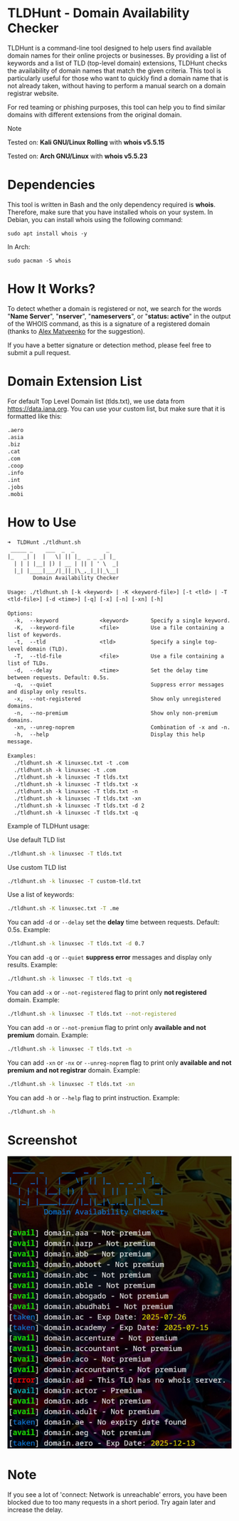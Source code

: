 # TLDHunt - Domain Availability Checker
TLDHunt is a command-line tool designed to help users find available domain names for their online projects or businesses. By providing a list of keywords and a list of TLD (top-level domain) extensions, TLDHunt checks the availability of domain names that match the given criteria. This tool is particularly useful for those who want to quickly find a domain name that is not already taken, without having to perform a manual search on a domain registrar website.

For red teaming or phishing purposes, this tool can help you to find similar domains with different extensions from the original domain.

> [!NOTE]  
> Tested on: **Kali GNU/Linux Rolling** with **whois v5.5.15**
>
> Tested on: **Arch GNU/Linux** with **whois v5.5.23**

# Dependencies
This tool is written in Bash and the only dependency required is **whois**. Therefore, make sure that you have installed whois on your system. In Debian, you can install whois using the following command:
```
sudo apt install whois -y
```
In Arch:
```
sudo pacman -S whois
```

# How It Works?
To detect whether a domain is registered or not, we search for the words "**Name Server**", "**nserver**", "**nameservers**", or "**status: active**" in the output of the WHOIS command, as this is a signature of a registered domain (thanks to [Alex Matveenko](https://github.com/Alex-Matveenko) for the suggestion). 

If you have a better signature or detection method, please feel free to submit a pull request.

# Domain Extension List
For default Top Level Domain list (tlds.txt), we use data from https://data.iana.org.
You can use your custom list, but make sure that it is formatted like this:
```
.aero
.asia
.biz
.cat
.com
.coop
.info
.int
.jobs
.mobi
```

# How to Use
```
➜  TLDHunt ./tldhunt.sh
 _____ _    ___  _  _          _   
|_   _| |  |   \| || |_  _ _ _| |_ 
  | | | |__| |) | __ | || | ' \  _|
  |_| |____|___/|_||_|\_,_|_||_\__|
        Domain Availability Checker

Usage: ./tldhunt.sh [-k <keyword> | -K <keyword-file>] [-t <tld> | -T <tld-file>] [-d <time>] [-q] [-x] [-n] [-xn] [-h]

Options:
  -k,  --keyword             <keyword>       Specify a single keyword.
  -K,  --keyword-file        <file>          Use a file containing a list of keywords.
  -t,  --tld                 <tld>           Specify a single top-level domain (TLD).
  -T,  --tld-file            <file>          Use a file containing a list of TLDs.
  -d,  --delay               <time>          Set the delay time between requests. Default: 0.5s.
  -q,  --quiet                               Suppress error messages and display only results.
  -x,  --not-registered                      Show only unregistered domains.
  -n,  --no-premium                          Show only non-premium domains.
  -xn, --unreg-noprem                        Combination of -x and -n.
  -h,  --help                                Display this help message.

Examples:
  ./tldhunt.sh -K linuxsec.txt -t .com
  ./tldhunt.sh -k linuxsec -t .com
  ./tldhunt.sh -k linuxsec -T tlds.txt
  ./tldhunt.sh -k linuxsec -T tlds.txt -x
  ./tldhunt.sh -k linuxsec -T tlds.txt -n
  ./tldhunt.sh -k linuxsec -T tlds.txt -xn
  ./tldhunt.sh -k linuxsec -T tlds.txt -d 2
  ./tldhunt.sh -k linuxsec -T tlds.txt -q
```
Example of TLDHunt usage:

Use default TLD list
```bash
./tldhunt.sh -k linuxsec -T tlds.txt
```
Use custom TLD list
```bash
./tldhunt.sh -k linuxsec -T custom-tld.txt
```
Use a list of keywords:
```bash
./tldhunt.sh -K linuxsec.txt -T .me
```
You can add `-d` or `--delay` set the **delay** time between requests. Default: 0.5s. Example:
```bash
./tldhunt.sh -k linuxsec -T tlds.txt -d 0.7
```
You can add `-q` or `--quiet` **suppress error** messages and display only results. Example:
```bash
./tldhunt.sh -k linuxsec -T tlds.txt -q
```
You can add `-x` or `--not-registered` flag to print only **not registered** domain. Example:
```bash
./tldhunt.sh -k linuxsec -T tlds.txt --not-registered
```
You can add `-n` or `--not-premium` flag to print only **available and not premium** domain. Example:
```bash
./tldhunt.sh -k linuxsec -T tlds.txt -n
```
You can add `-xn` or `-nx` or `--unreg-noprem` flag to print only **available and not premium and not registrar** domain. Example:
```bash
./tldhunt.sh -k linuxsec -T tlds.txt -xn
```
You can add `-h` or `--help` flag to print instruction. Example:
```bash
./tldhunt.sh -h
```
# Screenshot
![TLDHunt](screenshots/Example.jpg "TLDHunt")
# Note
If you see a lot of 'connect: Network is unreachable' errors, you have been blocked due to too many requests in a short period. Try again later and increase the delay.
